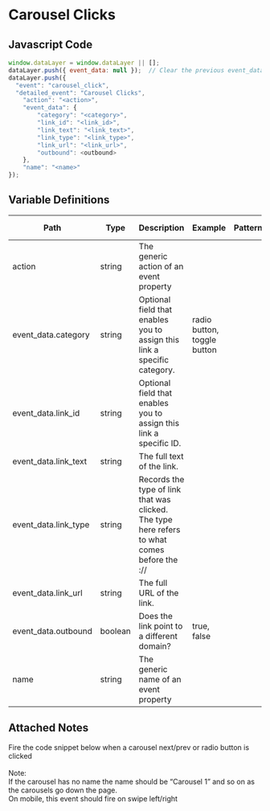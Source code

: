 # Carousel Clicks

### 

## Javascript Code
```js
window.dataLayer = window.dataLayer || [];
dataLayer.push({ event_data: null });  // Clear the previous event_data object.
dataLayer.push({
  "event": "carousel_click",
  "detailed_event": "Carousel Clicks",
    "action": "<action>",
    "event_data": {
        "category": "<category>",
        "link_id": "<link_id>",
        "link_text": "<link_text>",
        "link_type": "<link_type>",
        "link_url": "<link_url>",
        "outbound": <outbound>
    },
    "name": "<name>"
});
```

## Variable Definitions

|Path|Type|Description|Example|Pattern|Min Length|Max Length|Minimum|Maximum|Multiple Of|
| --- | --- | --- | --- | --- | --- | --- | --- | --- | --- |
|action|string|The generic action of an event property||||||||
|event_data.category|string|Optional field that enables you to assign this link a specific category.|radio button, toggle button|||||||
|event_data.link_id|string|Optional field that enables you to assign this link a specific ID.||||||||
|event_data.link_text|string|The full text of the link.||||||||
|event_data.link_type|string|Records the type of link that was clicked. The type here refers to what comes before the :\/\/||||||||
|event_data.link_url|string|The full URL of the link.||||||||
|event_data.outbound|boolean|Does the link point to a different domain?|true, false|||||||
|name|string|The generic name of an event property||||||||

## Attached Notes

<p><span data-sheets-value="{&quot;1&quot;:2,&quot;2&quot;:&quot;Fire the code snippet below when a carousel next/prev or radio button is clicked\n\nNote:\nIf the carousel has no name the name should be &ldquo;Carousel 1&rdquo; and so on as the carousels go down the page.\nOn mobile, this event should fire on swipe left/right&quot;}" data-sheets-userformat="{&quot;2&quot;:14849,&quot;3&quot;:{&quot;1&quot;:0},&quot;12&quot;:0,&quot;14&quot;:{&quot;1&quot;:2,&quot;2&quot;:0},&quot;15&quot;:&quot;Arial&quot;,&quot;16&quot;:11}">Fire the code snippet below when a carousel next/prev or radio button is clicked<br /><br />Note:<br />If the carousel has no name the name should be &ldquo;Carousel 1&rdquo; and so on as the carousels go down the page.<br />On mobile, this event should fire on swipe left/right</span></p>
<p><span data-sheets-value="{&quot;1&quot;:2,&quot;2&quot;:&quot;Fire the code snippet below when a carousel next/prev or radio button is clicked\n\nNote:\nIf the carousel has no name the name should be &ldquo;Carousel 1&rdquo; and so on as the carousels go down the page.\nOn mobile, this event should fire on swipe left/right&quot;}" data-sheets-userformat="{&quot;2&quot;:14849,&quot;3&quot;:{&quot;1&quot;:0},&quot;12&quot;:0,&quot;14&quot;:{&quot;1&quot;:2,&quot;2&quot;:0},&quot;15&quot;:&quot;Arial&quot;,&quot;16&quot;:11}"><img title="Carousel" src="&quot;https:/github.com/searchdiscovery/client-fti-ga4-dl-spec/blob/main/images/Carousel.png&quot;" alt="" /></span></p>
